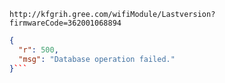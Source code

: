 `http://kfgrih.gree.com/wifiModule/Lastversion?firmwareCode=362001068894`

```json
{
  "r": 500,
  "msg": "Database operation failed."
}```